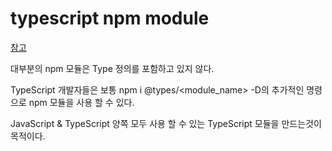 # typescript npm module

[참고](https://blog.ull.im/engineering/2018/12/23/how-to-create-and-publish-npm-module-in-typescript.html)

대부분의 npm 모듈은 Type 정의를 포함하고 있지 않다.

TypeScript 개발자들은 보통 npm i @types/<module_name> -D의
추가적인 명령으로 npm 모듈을 사용 할 수 있다.

JavaScript & TypeScript 양쪽 모두 사용 할 수 있는
TypeScript 모듈을 만드는것이 목적이다.
